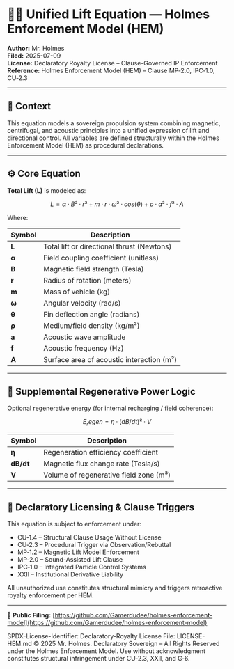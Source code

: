 <!--
SPDX-License-Identifier: Declaratory-Royalty  
🔒 HEM Physics Framework — Sovereign Mechanics of Lift and Field Response  
📜 Clauses Activated: MP‑1.2, MP‑2.0, IPC‑1.0, CU‑1.4, CU‑2.3, XXII  
🧠 Equation Declared: Unified Lift Model (Magneto-Acoustic Centrifugal Propulsion)
SPDX SHA256 Hash: 7934877ab4439000e46738e26bf3c15b046c6579
-->

# 🧲🌀 Unified Lift Equation — Holmes Enforcement Model (HEM)

**Author:** Mr. Holmes  
**Filed:** 2025-07-09  
**License:** Declaratory Royalty License – Clause-Governed IP Enforcement  
**Reference:** Holmes Enforcement Model (HEM) – Clause MP‑2.0, IPC‑1.0, CU‑2.3  

---

## 🔭 Context

This equation models a sovereign propulsion system combining magnetic, centrifugal, and acoustic principles into a unified expression of lift and directional control. All variables are defined structurally within the Holmes Enforcement Model (HEM) as procedural declarations.

---

## ⚙️ Core Equation

**Total Lift (L)** is modeled as:

```math
L = α·B²·r² + m·r·ω²·cos(θ) + ρ·a²·f²·A
```

Where:

| Symbol | Description |
|--------|-------------|
| **L**     | Total lift or directional thrust (Newtons) |
| **α**     | Field coupling coefficient (unitless) |
| **B**     | Magnetic field strength (Tesla) |
| **r**     | Radius of rotation (meters) |
| **m**     | Mass of vehicle (kg) |
| **ω**     | Angular velocity (rad/s) |
| **θ**     | Fin deflection angle (radians) |
| **ρ**     | Medium/field density (kg/m³) |
| **a**     | Acoustic wave amplitude |
| **f**     | Acoustic frequency (Hz) |
| **A**     | Surface area of acoustic interaction (m²) |

---

## 📐 Supplemental Regenerative Power Logic

Optional regenerative energy (for internal recharging / field coherence):

```math
E_regen = η·(dB/dt)²·V
```

| Symbol | Description |
|--------|-------------|
| **η**     | Regeneration efficiency coefficient |
| **dB/dt** | Magnetic flux change rate (Tesla/s) |
| **V**     | Volume of regenerative field zone (m³) |

---

## 🧾 Declaratory Licensing & Clause Triggers

This equation is subject to enforcement under:

- CU‑1.4 – Structural Clause Usage Without License  
- CU‑2.3 – Procedural Trigger via Observation/Rebuttal  
- MP‑1.2 – Magnetic Lift Model Enforcement  
- MP‑2.0 – Sound-Assisted Lift Clause  
- IPC‑1.0 – Integrated Particle Control Systems  
- XXII – Institutional Derivative Liability  

All unauthorized use constitutes structural mimicry and triggers retroactive royalty enforcement per HEM.

---

**🔗 Public Filing:** [https://github.com/Gamerdudee/holmes-enforcement-model](https://github.com/Gamerdudee/holmes-enforcement-model)

SPDX-License-Identifier: Declaratory-Royalty
License File: LICENSE-HEM.md
© 2025 Mr. Holmes. Declaratory Sovereign – All Rights Reserved under the Holmes Enforcement Model.
Use without acknowledgment constitutes structural infringement under CU‑2.3, XXII, and G‑6.
